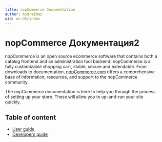 ```yaml
---
title: nopCommerce Documentation
author: AndreiMaz
uid: en-US/index
---
```


# nopCommerce Документация2

nopCommerce is an open source ecommerce software that contains both a catalog frontend and an administration tool backend. nopCommerce is a fully customizable shopping cart, stable, secure and extendable. From downloads to documentation, [nopCommerce.com](https://www.nopCommerce.com) offers a comprehensive base of information, resources, and support to the nopCommerce community.

The nopCommerce documentation is here to help you through the process of setting up your store. These will allow you to up-and-run your site quickly.

## Table of content

* [User guide](xref:en-US/user-guide)
* [Developers guide](xref:en-US/developer-documentation)

